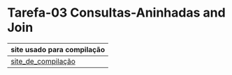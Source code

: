 # Tarefa-03 Consultas-Aninhadas and Join 
|site usado para compilação| 
|--------------------------| 
|[site_de_compilação](https://www.db-fiddle.com/)|

